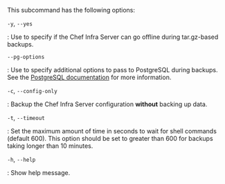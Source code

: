 This subcommand has the following options:

`-y`, `--yes`

:   Use to specify if the Chef Infra Server can go offline during
    tar.gz-based backups.

`--pg-options`

:   Use to specify additional options to pass to PostgreSQL during backups. See the [PostgreSQL documentation](https://www.postgresql.org/docs/13/runtime-config.html) for more information.

`-c`, `--config-only`

:   Backup the Chef Infra Server configuration **without** backing up data.

`-t`, `--timeout`

:   Set the maximum amount of time in seconds to wait for shell commands (default 600). This option should be set to greater than 600 for backups taking longer than 10 minutes.

`-h`, `--help`

:   Show help message.
